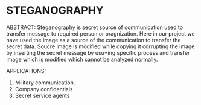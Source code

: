 # STEGANOGRAPHY
ABSTRACT:
Steganography is secret source of communication used to transfer message to required person or oragnization. Here in our project we have used the image as a source of the communication to transfer the secret data. Soucre image is modified while copying it corrupting the image by inserting the secret message by usu=ing specific process and transfer image which is modified which cannot be analyzed normally.


APPLICATIONS:
1. Military communication.
2. Company confidentials
3. Secret service agents
